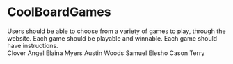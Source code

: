 # CoolBoardGames
Users should be able to choose from a variety of games to play, through the website. Each game should be playable and winnable. Each game should have instructions.    
Clover Angel
Elaina Myers
Austin Woods
Samuel Elesho
Cason Terry